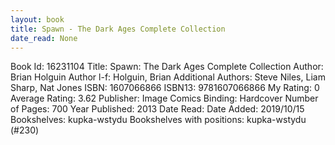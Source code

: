 ```yaml
---
layout: book
title: Spawn - The Dark Ages Complete Collection
date_read: None
---
```


Book Id: 16231104
Title: Spawn: The Dark Ages Complete Collection
Author: Brian Holguin
Author l-f: Holguin, Brian
Additional Authors: Steve Niles, Liam Sharp, Nat Jones
ISBN: 1607066866
ISBN13: 9781607066866
My Rating: 0
Average Rating: 3.62
Publisher: Image Comics
Binding: Hardcover
Number of Pages: 700
Year Published: 2013
Date Read: 
Date Added: 2019/10/15
Bookshelves: kupka-wstydu
Bookshelves with positions: kupka-wstydu (#230)

